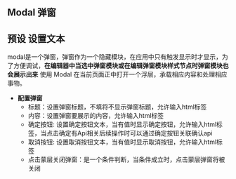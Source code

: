 ## Modal 弹窗
## 预设 设置文本<br />
modal是一个弹窗，弹窗作为一个隐藏模块，在应用中只有触发显示时才显示，为了方便调试，**在编辑器中当选中弹窗模块或在编辑弹窗模块样式节点时弹窗模块也会展示出来** 使用 Modal 在当前页面正中打开一个浮层，承载相应内容和处理相应事物。
- **配置弹窗**<br />
    - 标题：设置弹窗标题，不填将不显示弹窗标题，允许输入html标签<br /> 
    - 内容：设置弹窗要展示的内容，允许输入html标签<br />
    - 确定按钮: 设置确定按钮文本，当有值时显示确定按钮，允许输入html标签，当点击确定有Api相关后续操作时可以通过确定按钮关联确认api<br />
    - 取消按钮: 设置取消按钮文本，当有值时显示取消按钮，允许输入html标签<br />
    - 点击蒙层关闭弹窗：是一个条件判断，当条件成立时，点击蒙层弹窗将被关闭




